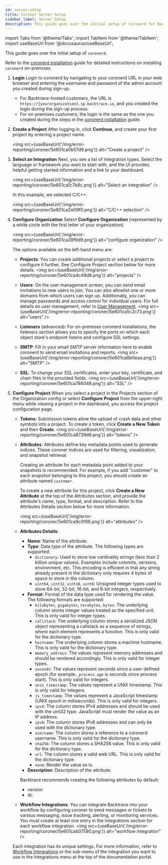 ```yaml
---
id: server-setup
title: Coroner Server Setup
sidebar_label: Server Setup
description: This guide goes over the initial setup of coronerd for Backtrace.
---
```


import Tabs from '@theme/Tabs';
import TabItem from '@theme/TabItem';
import useBaseUrl from '@docusaurus/useBaseUrl';

This guide goes over the initial setup of `coronerd`.

Refer to the [coronerd installation](https://documentation.backtrace.io/coronerd_install/) guide for detailed instructions on installing `coronerd` on-premises.

1. **Login**
   Login to coronerd by navigating to your coronerd URL in your web browser and entering the username and password of the admin account you created during sign-up.

   - For Backtrace-hosted customers, the URL is `https://{yourorganization}.sp.backtrace.io`, and you created the login during the sign-up process.
   - For on-premises customers, the login is the same as the one you created during the steps in the [coronerd installation](https://documentation.backtrace.io/coronerd_install/) guide.

2. **Create a Project**
   After logging in, click **Continue**, and create your first project by entering a project name.

   <img src={useBaseUrl('/img/error-reporting/coroner/5e601ca0b57d9.png')} alt="Create a project" />

3. **Select an Integration**
   Next, you see a list of integration types. Select the language or framework you want to start with, and the UI provides helpful getting started information and a link to your dashboard.

   <img src={useBaseUrl('/img/error-reporting/coroner/5e601ca1c7b8c.png')} alt="Select an integration" />

   In this example, we selected C/C++.

   <img src={useBaseUrl('/img/error-reporting/coroner/5e601ca2e09f0.png')} alt="C/C++ selection" />

4. **Configure Organization**
   Select **Configure Organization** (represented by a white circle with the first letter of your organization).

   <img src={useBaseUrl('/img/error-reporting/coroner/5e601ca39f9d9.png')} alt="configure organization" />

   The options available on the left-hand menu are:

   - **Projects**: You can create additional projects or select a project to configure it further. See Configure Project section below for more details.
     <img src={useBaseUrl('/img/error-reporting/coroner/5e601ca4c49d8.png')} alt="projects" />

   - **Users**: On the user management screen, you can send email invitations to new users to join. You can also allowlist one or more domains from which users can sign up. Additionally, you can manage passwords and access control for individual users. For full details on user management, refer to [User Management](https://documentation.backtrace.io/product_product_user).
     <img src={useBaseUrl('/img/error-reporting/coroner/5e601ca5c2c73.png')} alt="users" />

   - **Listeners** (advanced): For on-premises coronerd installations, the listeners section allows you to specify the ports on which each object store's endpoint listens and configure SSL settings.

   - **SMTP**: Fill in your email SMTP server information here to enable coronerd to send email invitations and reports.
     <img src={useBaseUrl('/img/error-reporting/coroner/5e601ca6b0eaa.png')} alt="SMTP" />

   - **SSL**: To change your SSL certificates, enter your key, certificate, and chain files in the provided fields.
     <img src={useBaseUrl('/img/error-reporting/coroner/5e601ca786048.png')} alt="SSL" />

5. **Configure Project**
   When you select a project in the Projects section of the Organization config or select **Configure Project** from the upper-right menu while viewing a project in the dashboard, you access the project configuration page.

   - **Tokens**: Submission tokens allow the upload of crash data and other symbols into a project. To create a token, click **Create a New Token** and then **Create**.
     <img src={useBaseUrl('/img/error-reporting/coroner/5e601ca8739d6.png')} alt="tokens" />

   - **Attributes**: Attributes define key metadata points used to generate indices. These coroner indices are used for filtering, visualization, and snapshot retrieval.

     Creating an attribute for each metadata point added to your snapshots is recommended. For example, if you add "customer" to each snapshot belonging to this project, you should create an attribute named `customer`.

     To create a new attribute for this project, click **Create a New Attribute** at the top of the Attributes section, and provide the attribute's name, type, format, and description. Refer to the Attributes Details section below for more information.

     <img src={useBaseUrl('/img/error-reporting/coroner/5e601ca9c0f96.png')} alt="attributes" />

   - **Attributes Details**:

     - **Name**: Name of the attribute.
     - **Type**: Data type of the attribute. The following types are supported:
       - `dictionary`: Used to store low cardinality strings (less than 2 billion unique values). Examples include commits, versions, environment, etc. This encoding is efficient in that any string already present in the dictionary only requires 4 bytes of space to store in the column.
       - `uint64`, `uint32`, `uint16`, `uint8`: Unsigned integer types used to store 64-bit, 32-bit, 16-bit, and 8-bit integers, respectively.
     - **Format**: Format of the data type used for rendering the value. The following formats are supported:
       - `kilobytes`, `gigabytes`, `terabytes`, `bytes`: The underlying column stores integer values treated as the specified unit. This is only valid for integer types.
       - `callstack`: The underlying column stores a serialized JSON object representing a callstack as a sequence of strings, where each element represents a function. This is only valid for the dictionary type.
       - `hostname`: The underlying column stores a machine hostname. This is only valid for the dictionary type.
       - `memory_address`: The values represent memory addresses and should be rendered accordingly. This is only valid for integer types.
       - `seconds`: The values represent seconds since a user-defined epoch (for example., `process.age` is seconds since process start). This is only valid for integers.
       - `unix_timestamp`: The values represent a UNIX timestamp. This is only valid for integers.
       - `js_timestamp`: The values represent a JavaScript timestamp (UNIX epoch in milliseconds). This is only valid for integers.
       - `ipv4`: The column stores IPv4 addresses and should be used with the uint32 type. JavaScript must render the value as an IP address.
       - `ipv6`: The column stores IPv6 addresses and can only be used with the dictionary type.
       - `username`: The column stores a reference to a coronerd username. This is only valid for the dictionary type.
       - `sha256`: The column stores a SHA256 value. This is only valid for the dictionary type.
       - `url`: The column stores a valid web URL. This is only valid for the dictionary type.
       - `none`: Render the value as is.
     - **Description**: Description of the attribute.

     Backtrace recommends creating the following attributes by default:

     - version
     - dc

   - **Workflow Integrations**: You can integrate Backtrace into your workflow by configuring coroner to send messages or tickets to various messaging, issue tracking, alerting, or monitoring services. You must create at least one entry in the Integrations section for each workflow integration.
     <img src={useBaseUrl('/img/error-reporting/coroner/5e601cab07590.png')} alt="workflow integration" />

   Each integration has its unique settings. For more information, refer to [Workflow Integrations](https://documentation.backtrace.io/wi_firststeps) or the sub-menu of the integration you want to use in the Integrations menu at the top of the documentation portal.
